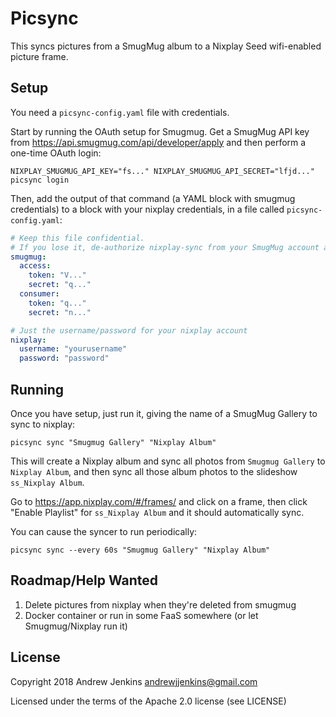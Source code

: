 Picsync
=======

This syncs pictures from a SmugMug album to a Nixplay Seed wifi-enabled picture
frame.

Setup
-----

You need a `picsync-config.yaml` file with credentials.

Start by running the OAuth setup for Smugmug.  Get a SmugMug API key from
https://api.smugmug.com/api/developer/apply and then perform a one-time OAuth
login:

```
NIXPLAY_SMUGMUG_API_KEY="fs..." NIXPLAY_SMUGMUG_API_SECRET="lfjd..." picsync login
```

Then, add the output of that command (a YAML block with smugmug credentials) to
a block with your nixplay credentials, in a file called `picsync-config.yaml`:

```yaml
# Keep this file confidential.
# If you lose it, de-authorize nixplay-sync from your SmugMug account and repeat 'picsync login'
smugmug:
  access:
    token: "V..."
    secret: "q..."
  consumer:
    token: "q..."
    secret: "n..."

# Just the username/password for your nixplay account
nixplay:
  username: "yourusername"
  password: "password"
```

Running
-------

Once you have setup, just run it, giving the name of a SmugMug Gallery to
sync to nixplay:

```
picsync sync "Smugmug Gallery" "Nixplay Album"
```

This will create a Nixplay album and sync all photos from `Smugmug Gallery` to
`Nixplay Album`, and then sync all those album photos to the slideshow
`ss_Nixplay Album`.

Go to https://app.nixplay.com/#/frames/ and click on a frame, then click "Enable
Playlist" for `ss_Nixplay Album` and it should automatically sync.

You can cause the syncer to run periodically:

```
picsync sync --every 60s "Smugmug Gallery" "Nixplay Album"
```

Roadmap/Help Wanted
-------------------
1. Delete pictures from nixplay when they're deleted from smugmug
2. Docker container or run in some FaaS somewhere (or let Smugmug/Nixplay run
   it)

License
-------
Copyright 2018 Andrew Jenkins <andrewjjenkins@gmail.com>

Licensed under the terms of the Apache 2.0 license (see LICENSE)